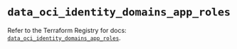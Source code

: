 # `data_oci_identity_domains_app_roles`

Refer to the Terraform Registry for docs: [`data_oci_identity_domains_app_roles`](https://registry.terraform.io/providers/oracle/oci/6.18.0/docs/data-sources/identity_domains_app_roles).
